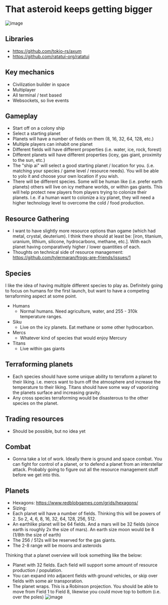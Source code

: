 # That asteroid keeps getting bigger

![image](https://github.com/tylermaran/terminus/assets/30934424/e51f9bd3-27b4-41df-ae17-cd3ef054d01f)


## Libraries

- https://github.com/tokio-rs/axum
- https://github.com/ratatui-org/ratatui

## Key mechanics

- Civilization builder in space
- Multiplayer
- All terminal / text based
- Websockets, so live events

## Gameplay

- Start off on a colony ship
- Select a starting planet
- Planets will have a number of fields on them (8, 16, 32, 64, 128, etc.)
- Multiple players can inhabit one planet
- Different fields will have different properties (i.e. water, ice, rock, forest)
- Different planets will have different properties (icey, gas giant, proximity to the sun, etc.)
- The "ship ai" will select a good starting planet / location for you. (i.e. matching your species / game level / resource needs). You will be able to yolo it and choose your own location if you wish.
- There will be different species. Some will be human like (i.e. prefer earth planets) others will live on icy methane worlds, or within gas giants. This will help protect new players from players trying to colonize their planets. I.e. if a human want to colonize a icy planet, they will need a higher technology level to overcome the cold / food production.

## Resource Gathering

- I want to have slightly more resource options than ogame (which had metal, crystal, deuterium). I think there should at least be: [iron, titanium, uranium, lithium, silicone, hydrocarbons, methane, etc.]. With each planet having comparatively higher / lower quantities of each.
- Thoughts on technical side of resource management: https://github.com/tylermaran/frogs-are-friends/issues/1

## Species

I like the idea of having multiple different species to play as. Definitely going to focus on humans for the first launch, but want to have a competing terraforming aspect at some point. 

- Humans
  - Normal humans. Need agriculture, water, and 255 - 310k temperature ranges.
- Siku
  - Live on the icy planets. Eat methane or some other hydrocarbon.
- Mercs
  - Whatever kind of species that would enjoy Mercury
- Titans
  - Live within gas giants

## Terraforming planets

- Each species should have some unique ability to terraform a planet to their liking. i.e. mercs want to burn off the atmosphere and increase the temperature to their liking. Titans should have some way of vaporizing the planets surface and increasing gravity.
- Any cross species terraforming would be disasterous to the other species on the planet.

## Trading resources

- Should be possible, but no idea yet

## Combat

- Gonna take a lot of work. Ideally there is ground and space combat. You can fight for control of a planet, or to defend a planet from an interstellar attack. Probably going to figure out all the resource management stuff before we get into this.

## Planets

- Hexagons: https://www.redblobgames.com/grids/hexagons/
- Sizing:
- Each planet will have a number of fields. Thinking this will be powers of 2. So 2, 4, 6, 8, 16, 32, 64, 128, 256, 512.
- An earthlike planet will be 64 fields. And a mars will be 32 fields (since earth is roughly 2x the size of mars). An earth size moon would be 8 (1/8th the size of earth)
- The 256 / 512s will be reserved for the gas giants.
- The 2-8 range will be moons and asteroids

Thinking that a planet overview will look something like the below: 
- Planet with 32 fields. Each field will support some amount of resource production / population.
- You can expand into adjacent fields with ground vehicles, or skip over fields with some air transporation.
- The planet wraps. This is a Robinson projection. You should be able to move from Field 1 to Field 8, likewise you could  move top to bottom (i.e. over the poles)
![image](https://github.com/tylermaran/frogs-are-friends/assets/30934424/71823004-ae1e-4285-9f07-5fe06f47dc33)
